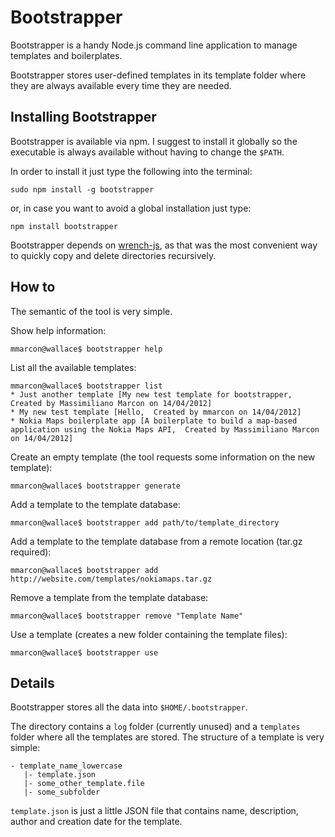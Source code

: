 # Bootstrapper

Bootstrapper is a handy Node.js command line application to manage templates and boilerplates.

Bootstrapper stores user-defined templates in its template folder where they are always available every time they are needed.

## Installing Bootstrapper

Bootstrapper is available via npm. I suggest to install it globally so the executable is always available without having to change the `$PATH`.

In order to install it just type the following into the terminal:

    sudo npm install -g bootstrapper
    
or, in case you want to avoid a global installation just type:

    npm install bootstrapper
    
Bootstrapper depends on [wrench-js](https://github.com/ryanmcgrath/wrench-js), as that was the most convenient way to quickly copy and delete directories recursively.

## How to

The semantic of the tool is very simple.

Show help information:

    mmarcon@wallace$ bootstrapper help
    
List all the available templates:

    mmarcon@wallace$ bootstrapper list
    * Just another template [My new test template for bootstrapper,  Created by Massimiliano Marcon on 14/04/2012]
    * My new test template [Hello,  Created by mmarcon on 14/04/2012]
    * Nokia Maps boilerplate app [A boilerplate to build a map-based application using the Nokia Maps API,  Created by Massimiliano Marcon on 14/04/2012]
    
Create an empty template (the tool requests some information on the new template):

    mmarcon@wallace$ bootstrapper generate
    
Add a template to the template database:

    mmarcon@wallace$ bootstrapper add path/to/template_directory

Add a template to the template database from a remote location (tar.gz required):
    
    mmarcon@wallace$ bootstrapper add http://website.com/templates/nokiamaps.tar.gz
    
Remove a template from the template database:

    mmarcon@wallace$ bootstrapper remove "Template Name"
   
Use a template (creates a new folder containing the template files):
    
    mmarcon@wallace$ bootstrapper use
    
## Details
Bootstrapper stores all the data into `$HOME/.bootstrapper`.

The directory contains a `log` folder (currently unused) and a `templates` folder where all the templates are stored. The structure of a template is very simple:

    - template_name_lowercase
       |- template.json
       |- some_other_template.file
       |- some_subfolder
       
`template.json` is just a little JSON file that contains name, description, author and creation date for the template.